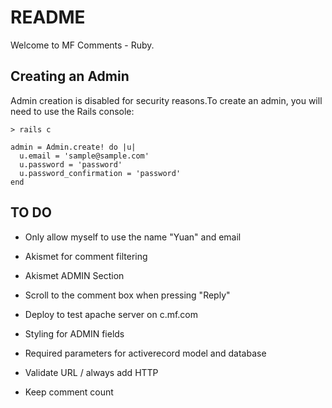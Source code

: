 # README

Welcome to MF Comments - Ruby.

## Creating an Admin

Admin creation is disabled for security reasons.To create an admin, you will need to use the Rails console:

```
> rails c

admin = Admin.create! do |u|
  u.email = 'sample@sample.com'
  u.password = 'password'
  u.password_confirmation = 'password'
end
```

## TO DO

* Only allow myself to use the name "Yuan" and email

* Akismet for comment filtering

* Akismet ADMIN Section

* Scroll to the comment box when pressing "Reply"

* Deploy to test apache server on c.mf.com

* Styling for ADMIN fields

* Required parameters for activerecord model and database

* Validate URL / always add HTTP

* Keep comment count